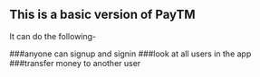 
## This is a basic version of PayTM

It can do the following- 

###anyone can signup and signin
###look at all users in the app
###transfer money to another user

